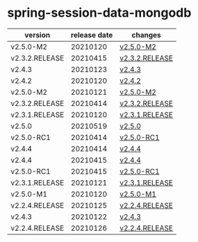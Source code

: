 # spring-session-data-mongodb	


|version|release date|changes|
|---|---|---|
|v2.5.0-M2|20210120|[v2.5.0-M2](./v2.5.0-M2-20210120.md)|
|v2.3.2.RELEASE|20210415|[v2.3.2.RELEASE](./v2.3.2.RELEASE-20210415.md)|
|v2.4.3|20210123|[v2.4.3](./v2.4.3-20210123.md)|
|v2.4.2|20210120|[v2.4.2](./v2.4.2-20210120.md)|
|v2.5.0-M2|20210121|[v2.5.0-M2](./v2.5.0-M2-20210121.md)|
|v2.3.2.RELEASE|20210414|[v2.3.2.RELEASE](./v2.3.2.RELEASE-20210414.md)|
|v2.3.1.RELEASE|20210120|[v2.3.1.RELEASE](./v2.3.1.RELEASE-20210120.md)|
|v2.5.0|20210519|[v2.5.0](./v2.5.0-20210519.md)|
|v2.5.0-RC1|20210414|[v2.5.0-RC1](./v2.5.0-RC1-20210414.md)|
|v2.4.4|20210414|[v2.4.4](./v2.4.4-20210414.md)|
|v2.4.4|20210415|[v2.4.4](./v2.4.4-20210415.md)|
|v2.5.0-RC1|20210415|[v2.5.0-RC1](./v2.5.0-RC1-20210415.md)|
|v2.3.1.RELEASE|20210121|[v2.3.1.RELEASE](./v2.3.1.RELEASE-20210121.md)|
|v2.5.0-M1|20210120|[v2.5.0-M1](./v2.5.0-M1-20210120.md)|
|v2.2.4.RELEASE|20210125|[v2.2.4.RELEASE](./v2.2.4.RELEASE-20210125.md)|
|v2.4.3|20210122|[v2.4.3](./v2.4.3-20210122.md)|
|v2.2.4.RELEASE|20210126|[v2.2.4.RELEASE](./v2.2.4.RELEASE-20210126.md)|
